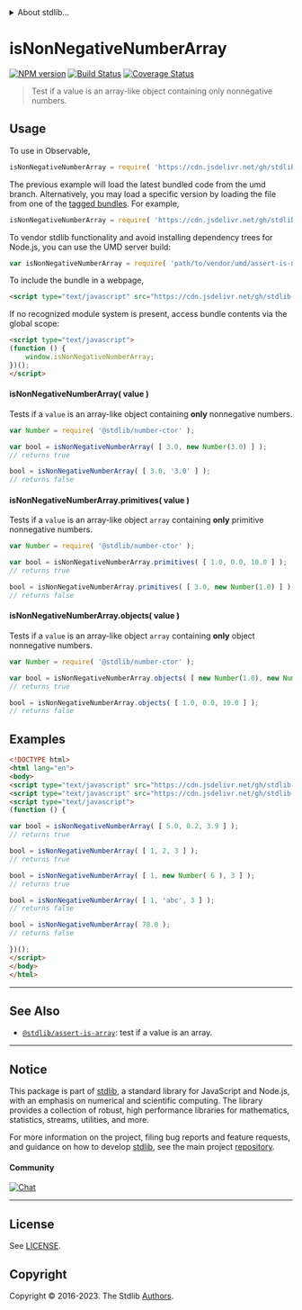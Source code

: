 <!--

@license Apache-2.0

Copyright (c) 2018 The Stdlib Authors.

Licensed under the Apache License, Version 2.0 (the "License");
you may not use this file except in compliance with the License.
You may obtain a copy of the License at

   http://www.apache.org/licenses/LICENSE-2.0

Unless required by applicable law or agreed to in writing, software
distributed under the License is distributed on an "AS IS" BASIS,
WITHOUT WARRANTIES OR CONDITIONS OF ANY KIND, either express or implied.
See the License for the specific language governing permissions and
limitations under the License.

-->


<details>
  <summary>
    About stdlib...
  </summary>
  <p>We believe in a future in which the web is a preferred environment for numerical computation. To help realize this future, we've built stdlib. stdlib is a standard library, with an emphasis on numerical and scientific computation, written in JavaScript (and C) for execution in browsers and in Node.js.</p>
  <p>The library is fully decomposable, being architected in such a way that you can swap out and mix and match APIs and functionality to cater to your exact preferences and use cases.</p>
  <p>When you use stdlib, you can be absolutely certain that you are using the most thorough, rigorous, well-written, studied, documented, tested, measured, and high-quality code out there.</p>
  <p>To join us in bringing numerical computing to the web, get started by checking us out on <a href="https://github.com/stdlib-js/stdlib">GitHub</a>, and please consider <a href="https://opencollective.com/stdlib">financially supporting stdlib</a>. We greatly appreciate your continued support!</p>
</details>

# isNonNegativeNumberArray

[![NPM version][npm-image]][npm-url] [![Build Status][test-image]][test-url] [![Coverage Status][coverage-image]][coverage-url] <!-- [![dependencies][dependencies-image]][dependencies-url] -->

> Test if a value is an array-like object containing only nonnegative numbers.



<section class="usage">

## Usage

To use in Observable,

```javascript
isNonNegativeNumberArray = require( 'https://cdn.jsdelivr.net/gh/stdlib-js/assert-is-nonnegative-number-array@umd/browser.js' )
```
The previous example will load the latest bundled code from the umd branch. Alternatively, you may load a specific version by loading the file from one of the [tagged bundles](https://github.com/stdlib-js/assert-is-nonnegative-number-array/tags). For example,

```javascript
isNonNegativeNumberArray = require( 'https://cdn.jsdelivr.net/gh/stdlib-js/assert-is-nonnegative-number-array@v0.1.0-umd/browser.js' )
```

To vendor stdlib functionality and avoid installing dependency trees for Node.js, you can use the UMD server build:

```javascript
var isNonNegativeNumberArray = require( 'path/to/vendor/umd/assert-is-nonnegative-number-array/index.js' )
```

To include the bundle in a webpage,

```html
<script type="text/javascript" src="https://cdn.jsdelivr.net/gh/stdlib-js/assert-is-nonnegative-number-array@umd/browser.js"></script>
```

If no recognized module system is present, access bundle contents via the global scope:

```html
<script type="text/javascript">
(function () {
    window.isNonNegativeNumberArray;
})();
</script>
```

#### isNonNegativeNumberArray( value )

Tests if a `value` is an array-like object containing **only** nonnegative numbers.

<!-- eslint-disable no-new-wrappers -->

```javascript
var Number = require( '@stdlib/number-ctor' );

var bool = isNonNegativeNumberArray( [ 3.0, new Number(3.0) ] );
// returns true

bool = isNonNegativeNumberArray( [ 3.0, '3.0' ] );
// returns false
```

#### isNonNegativeNumberArray.primitives( value )

Tests if a `value` is an array-like object `array` containing **only** primitive nonnegative numbers.

<!-- eslint-disable no-new-wrappers -->

```javascript
var Number = require( '@stdlib/number-ctor' );

var bool = isNonNegativeNumberArray.primitives( [ 1.0, 0.0, 10.0 ] );
// returns true

bool = isNonNegativeNumberArray.primitives( [ 3.0, new Number(1.0) ] );
// returns false
```

#### isNonNegativeNumberArray.objects( value )

Tests if a `value` is an array-like object `array` containing **only** object nonnegative numbers.

<!-- eslint-disable no-new-wrappers, max-len -->

```javascript
var Number = require( '@stdlib/number-ctor' );

var bool = isNonNegativeNumberArray.objects( [ new Number(1.0), new Number(1.0) ] );
// returns true

bool = isNonNegativeNumberArray.objects( [ 1.0, 0.0, 10.0 ] );
// returns false
```

</section>

<!-- /.usage -->

<section class="examples">

## Examples

<!-- eslint-disable no-new-wrappers -->

<!-- eslint no-undef: "error" -->

```html
<!DOCTYPE html>
<html lang="en">
<body>
<script type="text/javascript" src="https://cdn.jsdelivr.net/gh/stdlib-js/number-ctor@umd/browser.js"></script>
<script type="text/javascript" src="https://cdn.jsdelivr.net/gh/stdlib-js/assert-is-nonnegative-number-array@umd/browser.js"></script>
<script type="text/javascript">
(function () {

var bool = isNonNegativeNumberArray( [ 5.0, 0.2, 3.9 ] );
// returns true

bool = isNonNegativeNumberArray( [ 1, 2, 3 ] );
// returns true

bool = isNonNegativeNumberArray( [ 1, new Number( 6 ), 3 ] );
// returns true

bool = isNonNegativeNumberArray( [ 1, 'abc', 3 ] );
// returns false

bool = isNonNegativeNumberArray( 78.0 );
// returns false

})();
</script>
</body>
</html>
```

</section>

<!-- /.examples -->

<!-- Section for related `stdlib` packages. Do not manually edit this section, as it is automatically populated. -->

<section class="related">

* * *

## See Also

-   <span class="package-name">[`@stdlib/assert-is-array`][@stdlib/assert/is-array]</span><span class="delimiter">: </span><span class="description">test if a value is an array.</span>

</section>

<!-- /.related -->

<!-- Section for all links. Make sure to keep an empty line after the `section` element and another before the `/section` close. -->


<section class="main-repo" >

* * *

## Notice

This package is part of [stdlib][stdlib], a standard library for JavaScript and Node.js, with an emphasis on numerical and scientific computing. The library provides a collection of robust, high performance libraries for mathematics, statistics, streams, utilities, and more.

For more information on the project, filing bug reports and feature requests, and guidance on how to develop [stdlib][stdlib], see the main project [repository][stdlib].

#### Community

[![Chat][chat-image]][chat-url]

---

## License

See [LICENSE][stdlib-license].


## Copyright

Copyright &copy; 2016-2023. The Stdlib [Authors][stdlib-authors].

</section>

<!-- /.stdlib -->

<!-- Section for all links. Make sure to keep an empty line after the `section` element and another before the `/section` close. -->

<section class="links">

[npm-image]: http://img.shields.io/npm/v/@stdlib/assert-is-nonnegative-number-array.svg
[npm-url]: https://npmjs.org/package/@stdlib/assert-is-nonnegative-number-array

[test-image]: https://github.com/stdlib-js/assert-is-nonnegative-number-array/actions/workflows/test.yml/badge.svg?branch=v0.1.0
[test-url]: https://github.com/stdlib-js/assert-is-nonnegative-number-array/actions/workflows/test.yml?query=branch:v0.1.0

[coverage-image]: https://img.shields.io/codecov/c/github/stdlib-js/assert-is-nonnegative-number-array/main.svg
[coverage-url]: https://codecov.io/github/stdlib-js/assert-is-nonnegative-number-array?branch=main

<!--

[dependencies-image]: https://img.shields.io/david/stdlib-js/assert-is-nonnegative-number-array.svg
[dependencies-url]: https://david-dm.org/stdlib-js/assert-is-nonnegative-number-array/main

-->

[chat-image]: https://img.shields.io/gitter/room/stdlib-js/stdlib.svg
[chat-url]: https://app.gitter.im/#/room/#stdlib-js_stdlib:gitter.im

[stdlib]: https://github.com/stdlib-js/stdlib

[stdlib-authors]: https://github.com/stdlib-js/stdlib/graphs/contributors

[umd]: https://github.com/umdjs/umd
[es-module]: https://developer.mozilla.org/en-US/docs/Web/JavaScript/Guide/Modules

[deno-url]: https://github.com/stdlib-js/assert-is-nonnegative-number-array/tree/deno
[umd-url]: https://github.com/stdlib-js/assert-is-nonnegative-number-array/tree/umd
[esm-url]: https://github.com/stdlib-js/assert-is-nonnegative-number-array/tree/esm
[branches-url]: https://github.com/stdlib-js/assert-is-nonnegative-number-array/blob/main/branches.md

[stdlib-license]: https://raw.githubusercontent.com/stdlib-js/assert-is-nonnegative-number-array/main/LICENSE

<!-- <related-links> -->

[@stdlib/assert/is-array]: https://github.com/stdlib-js/assert-is-array/tree/umd

<!-- </related-links> -->

</section>

<!-- /.links -->
